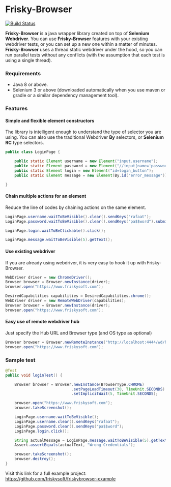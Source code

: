 # Frisky-Browser

[![Build Status](https://travis-ci.org/friskysoft/friskybrowser.svg?branch=master)](https://travis-ci.org/friskysoft/friskybrowser)

**Frisky-Browser** is a java wrapper library created on top of **Selenium Webdriver**. You can use **Frisky-Browser** features with your existing webdriver tests, or you can set up a new one within a matter of minutes. **Frisky-Browser** uses a thread static webdriver under the hood, so you can run parallel tests without any conflicts (with the assumption that each test is using a single thread).

### Requirements
- Java 8 or above.
- Selenium 3 or above (downloaded automatically when you use maven or gradle or a similar dependency management tool).

### Features
#### Simple and flexible element constructors
The library is intelligent enough to understand the type of selector you are using. You can also use the traditional Webdriver **By** selectors, or **Selenium RC** type selectors.
```java
public class LoginPage {

    public static Element username = new Element("input.username");
    public static Element password = new Element("//input[name='password']");
    public static Element login = new Element("id=login_button");
    public static Element message = new Element(By.id("error_message"));

}
```

#### Chain multiple actions for an element
Reduce the line of codes by chaining actions on the same element.
```java
LoginPage.username.waitToBeVisible().clear().sendKeys("rafaat");
LoginPage.password.waitToBeVisible().clear().sendKeys("pa$$word").submit();
```
```java
LoginPage.login.waitToBeClickable().click();
```
```java
LoginPage.message.waitToBeVisible(5).getText();
```

#### Use existing webdriver
If you are already using webdriver, it is very easy to hook it up with Frisky-Browser.
```java
WebDriver driver = new ChromeDriver();
Browser browser = Browser.newInstance(driver);
browser.open("https://www.friskysoft.com");
```
```java
DesiredCapabilities capabilities = DesiredCapabilities.chrome();
WebDriver driver = new RemoteWebDriver(capabilities);
Browser browser = Browser.newInstance(driver);
browser.open("https://www.friskysoft.com");
```

#### Easy use of remote webdriver hub
Just specify the Hub URL and Browser type (and OS type as optional)
```java
Browser browser = Browser.newRemoteInstance("http://localhost:4444/wd/hub", BrowserType.CHROME);
browser.open("https://www.friskysoft.com");
```

### Sample test
```java
@Test
public void loginTest() {

    Browser browser = Browser.newInstance(BrowserType.CHROME)
                             .setPageLoadTimeout(30, TimeUnit.SECONDS)
                             .setImplicitWait(5, TimeUnit.SECONDS);

    browser.open("https://www.friskysoft.com");
    browser.takeScreenshot();

    LoginPage.username.waitToBeVisible();
    LoginPage.username.clear().sendKeys("rafaat");
    LoginPage.password.clear().sendKeys("pa$$word");
    LoginPage.login.click();

    String actualMessage = LoginPage.message.waitToBeVisible(5).getText();
    Assert.assertEquals(actualText, "Wrong Credentials");

    browser.takeScreenshot();
    browser.destroy();
}
```

Visit this link for a full example project: https://github.com/friskysoft/friskybrowser-example
